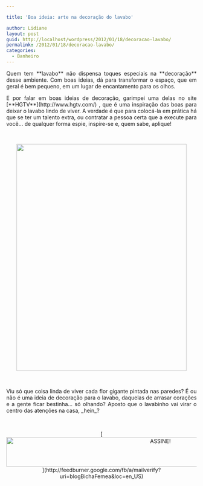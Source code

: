 ```yaml
---

title: 'Boa ideia: arte na decoração do lavabo'

author: Lidiane
layout: post
guid: http://localhost/wordpress/2012/01/18/decoracao-lavabo/
permalink: /2012/01/18/decoracao-lavabo/
categories:
  - Banheiro
---
```

<p style="text-align: justify;">
  Quem tem **lavabo** não dispensa toques especiais na **decoração** desse ambiente. Com boas ideias, dá para transformar o espaço, que em geral é bem pequeno, em um lugar de encantamento para os olhos.
</p>

<p style="text-align: justify;" align="justify">
  E por falar em boas ideias de decoração, garimpei uma delas no site [**HGTV**](http://www.hgtv.com/) , que é uma inspiração das boas para deixar o lavabo lindo de viver. A verdade é que para colocá-la em prática há que se ter um talento extra, ou contratar a pessoa certa que a execute para você… de qualquer forma espie, inspire-se e, quem sabe, aplique!
</p>

&nbsp;

<p align="center">
  <a href="http://www.trololodemulher.com.br/blog/wp-content/uploads/2012/01/LAVABO-DECORACAO.jpg"><img class="alignnone size-full wp-image-8447" title="LAVABO DECORACAO" src="http://www.trololodemulher.com.br/blog/wp-content/uploads/2012/01/LAVABO-DECORACAO.jpg" alt="" width="450" height="600" /></a>
</p>

&nbsp;

<p align="justify">
  Viu só que coisa linda de viver cada flor gigante pintada nas paredes? É ou não é uma ideia de decoração para o lavabo, daquelas de arrasar corações e a gente ficar bestinha… só olhando? Aposto que o lavabinho vai virar o centro das atenções na casa, _hein_?
</p>

&nbsp;

<p align="center">
  [<img class="alignnone size-full wp-image-10439" src="http://www.trololodemulher.com.br/blog/wp-content/uploads/2014/09/ASSINE.png" alt="ASSINE!" width="800" height="78" />](http://feedburner.google.com/fb/a/mailverify?uri=blogBichaFemea&loc=en_US) 
</p>